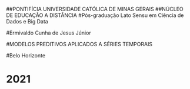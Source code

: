 ##PONTIFÍCIA UNIVERSIDADE CATÓLICA DE MINAS GERAIS
##NÚCLEO DE EDUCAÇÃO A DISTÂNCIA
#Pós-graduação Lato Sensu em Ciência de Dados e Big Data







#Ermivaldo Cunha de Jesus Júnior





#MODELOS PREDITIVOS APLICADOS A SÉRIES TEMPORAIS












#Belo Horizonte
#  2021 
